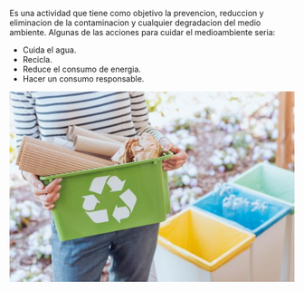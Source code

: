 Es una actividad que tiene como objetivo la prevencion, reduccion y eliminacion de la contaminacion y cualquier degradacion del medio ambiente.
Algunas de las acciones para cuidar el medioambiente seria: 
- Cuida el agua.
- Recicla.
- Reduce el consumo de energia.
- Hacer un consumo responsable.

![image](recilar.jpg)
